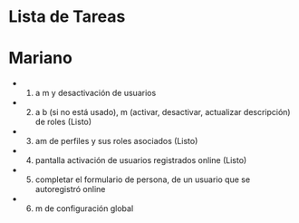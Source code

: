 # Lista de Tareas
# Mariano

- 1) a m y desactivación de usuarios
- 2) a b (si no está usado), m (activar, desactivar, actualizar descripción) de roles (Listo)
- 3) am de perfiles y sus roles asociados (Listo)
- 4) pantalla activación de usuarios registrados online (Listo)
- 5) completar el formulario de persona, de un usuario que se autoregistró online
- 6) m de configuración global